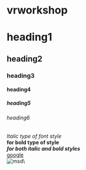 # vrworkshop
# heading1
## heading2
### heading3
#### heading4
##### heading5
###### heading6
*Italic type of font style*\
**for bold type of style**\
***for both italic and bold styles***\
[google](https://www.google.com/)\
![msd](https://images.thequint.com/thequint%2F2021-10%2Fd985b5d5-8851-4d3c-91ab-5b9654819ffc%2FRON_4513__1_.JPG)\
